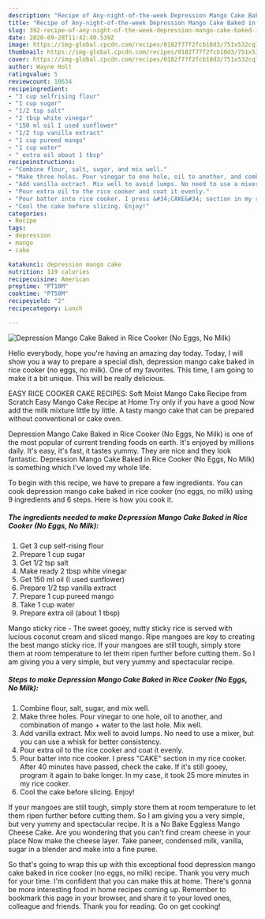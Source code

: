 ```yaml
---
description: "Recipe of Any-night-of-the-week Depression Mango Cake Baked in Rice Cooker (No Eggs, No Milk)"
title: "Recipe of Any-night-of-the-week Depression Mango Cake Baked in Rice Cooker (No Eggs, No Milk)"
slug: 392-recipe-of-any-night-of-the-week-depression-mango-cake-baked-in-rice-cooker-no-eggs-no-milk
date: 2020-09-28T11:42:40.539Z
image: https://img-global.cpcdn.com/recipes/0182f77f2fcb10d3/751x532cq70/depression-mango-cake-baked-in-rice-cooker-no-eggs-no-milk-recipe-main-photo.jpg
thumbnail: https://img-global.cpcdn.com/recipes/0182f77f2fcb10d3/751x532cq70/depression-mango-cake-baked-in-rice-cooker-no-eggs-no-milk-recipe-main-photo.jpg
cover: https://img-global.cpcdn.com/recipes/0182f77f2fcb10d3/751x532cq70/depression-mango-cake-baked-in-rice-cooker-no-eggs-no-milk-recipe-main-photo.jpg
author: Wayne Holt
ratingvalue: 5
reviewcount: 10634
recipeingredient:
- "3 cup selfrising flour"
- "1 cup sugar"
- "1/2 tsp salt"
- "2 tbsp white vinegar"
- "150 ml oil I used sunflower"
- "1/2 tsp vanilla extract"
- "1 cup pureed mango"
- "1 cup water"
- " extra oil about 1 tbsp"
recipeinstructions:
- "Combine flour, salt, sugar, and mix well."
- "Make three holes. Pour vinegar to one hole, oil to another, and combination of mango + water to the last hole. Mix well."
- "Add vanilla extract. Mix well to avoid lumps. No need to use a mixer, but you can use a whisk for better consistency."
- "Pour extra oil to the rice cooker and coat it evenly."
- "Pour batter into rice cooker. I press &#34;CAKE&#34; section in my rice cooker. After 40 minutes have passed, check the cake. If it&#39;s still gooey, program it again to bake longer. In my case, it took 25 more minutes in my rice cooker."
- "Cool the cake before slicing. Enjoy!"
categories:
- Recipe
tags:
- depression
- mango
- cake

katakunci: depression mango cake 
nutrition: 119 calories
recipecuisine: American
preptime: "PT10M"
cooktime: "PT50M"
recipeyield: "2"
recipecategory: Lunch

---
```



![Depression Mango Cake Baked in Rice Cooker (No Eggs, No Milk)](https://img-global.cpcdn.com/recipes/0182f77f2fcb10d3/751x532cq70/depression-mango-cake-baked-in-rice-cooker-no-eggs-no-milk-recipe-main-photo.jpg)

Hello everybody, hope you're having an amazing day today. Today, I will show you a way to prepare a special dish, depression mango cake baked in rice cooker (no eggs, no milk). One of my favorites. This time, I am going to make it a bit unique. This will be really delicious.

EASY RICE COOKER CAKE RECIPES: Soft Moist Mango Cake Recipe from Scratch Easy Mango Cake Recipe at Home Try only if you have a good Now add the milk mixture little by little. A tasty mango cake that can be prepared without conventional or cake oven.

Depression Mango Cake Baked in Rice Cooker (No Eggs, No Milk) is one of the most popular of current trending foods on earth. It's enjoyed by millions daily. It's easy, it's fast, it tastes yummy. They are nice and they look fantastic. Depression Mango Cake Baked in Rice Cooker (No Eggs, No Milk) is something which I've loved my whole life.


To begin with this recipe, we have to prepare a few ingredients. You can cook depression mango cake baked in rice cooker (no eggs, no milk) using 9 ingredients and 6 steps. Here is how you cook it.

<!--inarticleads1-->

##### The ingredients needed to make Depression Mango Cake Baked in Rice Cooker (No Eggs, No Milk):

1. Get 3 cup self-rising flour
1. Prepare 1 cup sugar
1. Get 1/2 tsp salt
1. Make ready 2 tbsp white vinegar
1. Get 150 ml oil (I used sunflower)
1. Prepare 1/2 tsp vanilla extract
1. Prepare 1 cup pureed mango
1. Take 1 cup water
1. Prepare  extra oil (about 1 tbsp)


Mango sticky rice - The sweet gooey, nutty sticky rice is served with lucious coconut cream and sliced mango. Ripe mangoes are key to creating the best mango sticky rice. If your mangoes are still tough, simply store them at room temperature to let them ripen further before cutting them. So I am giving you a very simple, but very yummy and spectacular recipe. 

<!--inarticleads2-->

##### Steps to make Depression Mango Cake Baked in Rice Cooker (No Eggs, No Milk):

1. Combine flour, salt, sugar, and mix well.
1. Make three holes. Pour vinegar to one hole, oil to another, and combination of mango + water to the last hole. Mix well.
1. Add vanilla extract. Mix well to avoid lumps. No need to use a mixer, but you can use a whisk for better consistency.
1. Pour extra oil to the rice cooker and coat it evenly.
1. Pour batter into rice cooker. I press &#34;CAKE&#34; section in my rice cooker. After 40 minutes have passed, check the cake. If it&#39;s still gooey, program it again to bake longer. In my case, it took 25 more minutes in my rice cooker.
1. Cool the cake before slicing. Enjoy!


If your mangoes are still tough, simply store them at room temperature to let them ripen further before cutting them. So I am giving you a very simple, but very yummy and spectacular recipe. It is a No Bake Eggless Mango Cheese Cake. Are you wondering that you can&#39;t find cream cheese in your place Now make the cheese layer. Take paneer, condensed milk, vanilla, sugar in a blender and make into a fine puree. 

So that's going to wrap this up with this exceptional food depression mango cake baked in rice cooker (no eggs, no milk) recipe. Thank you very much for your time. I'm confident that you can make this at home. There's gonna be more interesting food in home recipes coming up. Remember to bookmark this page in your browser, and share it to your loved ones, colleague and friends. Thank you for reading. Go on get cooking!
